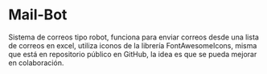 # Mail-Bot
Sistema de correos tipo robot, funciona para enviar correos desde una lista de correos en excel, utiliza iconos de la librería  FontAwesomeIcons, misma que está en repositorio público en GitHub, la idea es que se pueda mejorar en colaboración.
